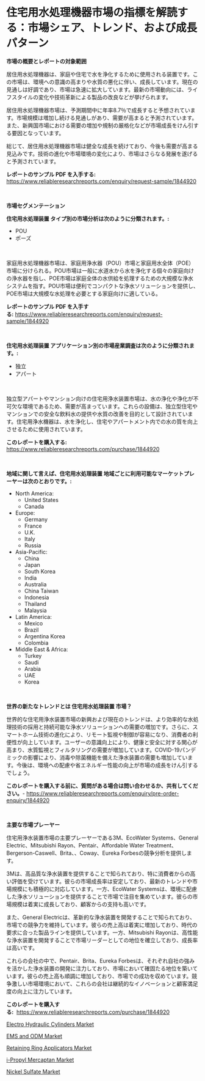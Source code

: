 <p><h1>住宅用水処理機器市場の指標を解読する：市場シェア、トレンド、および成長パターン</h1></p><p><strong>市場の概要とレポートの対象範囲</strong></p>
<p><p>居住用水処理機器は、家庭や住宅で水を浄化するために使用される装置です。この市場は、環境への意識の高まりや水質の悪化に伴い、成長しています。現在の見通しは好調であり、市場は急速に拡大しています。最新の市場動向には、ライフスタイルの変化や技術革新による製品の改良などが挙げられます。</p><p>居住用水処理機器市場は、予測期間中に年率8.7％で成長すると予想されています。市場規模は増加し続ける見通しがあり、需要が高まると予測されています。また、新興国市場における需要の増加や規制の厳格化などが市場成長をけん引する要因となっています。</p><p>総じて、居住用水処理機器市場は健全な成長を続けており、今後も需要が高まる見込みです。技術の進化や市場環境の変化により、市場はさらなる発展を遂げると予測されています。</p></p>
<p><strong>レポートのサンプル PDF を入手する:</strong> <a href="https://www.reliableresearchreports.com/enquiry/request-sample/1844920">https://www.reliableresearchreports.com/enquiry/request-sample/1844920</a></p>
<p>&nbsp;</p>
<p><strong>市場セグメンテーション</strong></p>
<p><strong>住宅用水処理装置 タイプ別の市場分析は次のように分類されます。:</strong></p>
<p><ul><li>POU</li><li>ポーズ</li></ul></p>
<p>&nbsp;</p>
<p><p>家庭用水処理機器市場は、家庭用浄水器（POU）市場と家庭用水全体（POE）市場に分けられる。POU市場は一般に水道水から水を浄化する個々の家庭向けの浄水器を指し、POE市場は家庭全体の水供給を処理するための大規模な浄水システムを指す。POU市場は便利でコンパクトな浄水ソリューションを提供し、POE市場は大規模な水処理を必要とする家庭向けに適している。</p></p>
<p><strong>レポートのサンプル PDF を入手する:</strong>&nbsp;<a href="https://www.reliableresearchreports.com/enquiry/request-sample/1844920">https://www.reliableresearchreports.com/enquiry/request-sample/1844920</a></p>
<p>&nbsp;</p>
<p><strong> 住宅用水処理装置 アプリケーション別の市場産業調査は次のように分類されます。:</strong></p>
<p><ul><li>独立</li><li>アパート</li></ul></p>
<p>&nbsp;</p>
<p><p>独立型アパートやマンション向けの住宅用浄水装置市場は、水の浄化や浄化が不可欠な環境であるため、需要が高まっています。これらの設備は、独立型住宅やマンションでの安全な飲料水の提供や水質の改善を目的として設計されています。住宅用浄水機器は、水を浄化し、住宅やアパートメント内での水の質を向上させるために使用されています。</p></p>
<p><strong>このレポートを購入する:</strong>&nbsp; <a href="https://www.reliableresearchreports.com/purchase/1844920">https://www.reliableresearchreports.com/purchase/1844920</a></p>
<p>&nbsp;</p>
<p><strong>地域に関して言えば、住宅用水処理装置 地域ごとに利用可能なマーケットプレーヤーは次のとおりです。:</strong></p>
<p><ul>
    <li>
        North America:
        <ul>
            <li>United States</li>
            <li>Canada</li>
        </ul>
    </li>
    <li>
        Europe:
        <ul>
            <li>Germany</li>
            <li>France</li>
            <li>U.K.</li>
            <li>Italy</li>
            <li>Russia</li>
        </ul>
    </li>
    <li>
        Asia-Pacific:
        <ul>
            <li>China</li>
            <li>Japan</li>
            <li>South Korea</li>
            <li>India</li>
            <li>Australia</li>
            <li>China Taiwan</li>
            <li>Indonesia</li>
            <li>Thailand</li>
            <li>Malaysia</li>
        </ul>
    </li>
    <li>
        Latin America:
        <ul>
            <li>Mexico</li>
            <li>Brazil</li>
            <li>Argentina Korea</li>
            <li>Colombia</li>
        </ul>
    </li>
    <li>
        Middle East & Africa:
        <ul>
            <li>Turkey</li>
            <li>Saudi</li>
            <li>Arabia</li>
            <li>UAE</li>
            <li>Korea</li>
        </ul>
    </li>
    </ul></p>
<p>&nbsp;</p>
<p><strong>世界の新たなトレンドとは 住宅用水処理装置 市場？</strong></p>
<p><p>世界的な住宅用浄水装置市場の新興および現在のトレンドは、より効率的な水処理技術の採用と持続可能な浄水ソリューションへの需要の増加です。さらに、スマートホーム技術の進化により、リモート監視や制御が容易になり、消費者の利便性が向上しています。ユーザーの意識向上により、健康と安全に対する関心が高まり、水質監視とフィルタリングの需要が増加しています。COVID-19パンデミックの影響により、消毒や除菌機能を備えた浄水装置の需要も増加しています。今後は、環境への配慮や省エネルギー性能の向上が市場の成長をけん引するでしょう。</p></p>
<p><strong>このレポートを購入する前に、質問がある場合は問い合わせるか、共有してください。</strong>- <a href="https://www.reliableresearchreports.com/enquiry/pre-order-enquiry/1844920">https://www.reliableresearchreports.com/enquiry/pre-order-enquiry/1844920</a></p>
<p>&nbsp;</p>
<p><strong>主要な市場プレーヤー</strong></p>
<p><p>住宅用浄水装置市場の主要プレーヤーである3M、EcoWater Systems、General Electric、Mitsubishi Rayon、Pentair、Affordable Water Treatment、Bergerson-Caswell、Brita、、Coway、Eureka Forbesの競争分析を提供します。</p><p>3Mは、高品質な浄水装置を提供することで知られており、特に消費者からの高い評価を受けています。彼らの市場成長率は安定しており、最新のトレンドや市場規模にも積極的に対応しています。一方、EcoWater Systemsは、環境に配慮した浄水ソリューションを提供することで市場で注目を集めています。彼らの市場規模は着実に成長しており、顧客からの支持も高いです。</p><p>また、General Electricは、革新的な浄水装置を開発することで知られており、市場での競争力を維持しています。彼らの売上高は着実に増加しており、時代の要求に合った製品ラインを提供しています。一方、Mitsubishi Rayonは、高性能な浄水装置を開発することで市場リーダーとしての地位を確立しており、成長率は高いです。</p><p>これらの会社の中で、Pentair、Brita、Eureka Forbesは、それぞれ自社の強みを活かした浄水装置の開発に注力しており、市場において確固たる地位を築いています。彼らの売上高も順調に増加しており、市場での成功を収めています。競争激しい市場環境において、これらの会社は継続的なイノベーションと顧客満足度の向上に注力しています。</p></p>
<p><strong>このレポートを購入する:</strong>&nbsp;&nbsp;<a href="https://www.reliableresearchreports.com/purchase/1844920">https://www.reliableresearchreports.com/purchase/1844920</a></p>
<p><p><a href="https://cautious-neon-760.notion.site/Electro-Hydraulic-Cylinders-Market-Size-and-Growth-Market-Segmentation-Regional-and-Country-Breakd-f994a79121df43e98c9c546c7a519c19">Electro Hydraulic Cylinders Market</a></p><p><a href="https://view.publitas.com/reportprime-1/ems-and-odm-market-research-report-forecasted-for-period-from-2024-2031-by-market-type-market-application-and-region/">EMS and ODM Market</a></p><p><a href="https://gentle-editor-9db.notion.site/Retaining-Ring-Applicators-Market-Size-Reflecting-a-Forecast-Till-2031-Market-By-Type-By-Applicati-206d893794f547669d024bacdfaef436">Retaining Ring Applicators Market</a></p><p><a href="https://frill-swim-3cd.notion.site/i-Propyl-Mercaptan-Market-Analysis-and-Market-Size-Global-Industry-Overview-Market-Segmentation-an-dd63bf95070b4f2f8b1d89e19a1903b8">i-Propyl Mercaptan Market</a></p><p><a href="https://view.publitas.com/reportprime-1/nickel-sulfate-market-research-report-the-key-to-successful-business-strategy-forecasted-for-period-from-2024-2031/">Nickel Sulfate Market</a></p></p>